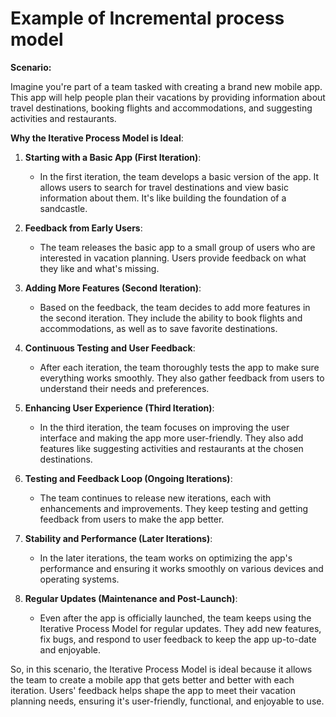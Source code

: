 # Example of Incremental process model

**Scenario:**

Imagine you're part of a team tasked with creating a brand new mobile app. This app will help people plan their vacations by providing information about travel destinations, booking flights and accommodations, and suggesting activities and restaurants.

**Why the Iterative Process Model is Ideal**:

1. **Starting with a Basic App (First Iteration)**:

    - In the first iteration, the team develops a basic version of the app. It allows users to search for travel destinations and view basic information about them. It's like building the foundation of a sandcastle.

2. **Feedback from Early Users**:

    - The team releases the basic app to a small group of users who are interested in vacation planning. Users provide feedback on what they like and what's missing.

3. **Adding More Features (Second Iteration)**:

    - Based on the feedback, the team decides to add more features in the second iteration. They include the ability to book flights and accommodations, as well as to save favorite destinations.

4. **Continuous Testing and User Feedback**:

    - After each iteration, the team thoroughly tests the app to make sure everything works smoothly. They also gather feedback from users to understand their needs and preferences.

5. **Enhancing User Experience (Third Iteration)**:

    - In the third iteration, the team focuses on improving the user interface and making the app more user-friendly. They also add features like suggesting activities and restaurants at the chosen destinations.

6. **Testing and Feedback Loop (Ongoing Iterations)**:

    - The team continues to release new iterations, each with enhancements and improvements. They keep testing and getting feedback from users to make the app better.

7. **Stability and Performance (Later Iterations)**:

    - In the later iterations, the team works on optimizing the app's performance and ensuring it works smoothly on various devices and operating systems.

8. **Regular Updates (Maintenance and Post-Launch)**:
    - Even after the app is officially launched, the team keeps using the Iterative Process Model for regular updates. They add new features, fix bugs, and respond to user feedback to keep the app up-to-date and enjoyable.

So, in this scenario, the Iterative Process Model is ideal because it allows the team to create a mobile app that gets better and better with each iteration. Users' feedback helps shape the app to meet their vacation planning needs, ensuring it's user-friendly, functional, and enjoyable to use.
